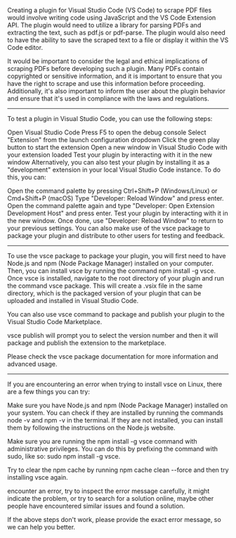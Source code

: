 Creating a plugin for Visual Studio Code (VS Code) to scrape PDF files would involve writing code using JavaScript and the VS Code Extension API. The plugin would need to utilize a library for parsing PDFs and extracting the text, such as pdf.js or pdf-parse. The plugin would also need to have the ability to save the scraped text to a file or display it within the VS Code editor.

It would be important to consider the legal and ethical implications of scraping PDFs before developing such a plugin. Many PDFs contain copyrighted or sensitive information, and it is important to ensure that you have the right to scrape and use this information before proceeding. Additionally, it's also important to inform the user about the plugin behavior and ensure that it's used in compliance with the laws and regulations.



---------------------------------------------

To test a plugin in Visual Studio Code, you can use the following steps:

Open Visual Studio Code
Press F5 to open the debug console
Select "Extension" from the launch configuration dropdown
Click the green play button to start the extension
Open a new window in Visual Studio Code with your extension loaded
Test your plugin by interacting with it in the new window
Alternatively, you can also test your plugin by installing it as a "development" extension in your local Visual Studio Code instance. To do this, you can:

Open the command palette by pressing Ctrl+Shift+P (Windows/Linux) or Cmd+Shift+P (macOS)
Type "Developer: Reload Window" and press enter.
Open the command palette again and type "Developer: Open Extension Development Host" and press enter.
Test your plugin by interacting with it in the new window.
Once done, use "Developer: Reload Window" to return to your previous settings.
You can also make use of the vsce package to package your plugin and distribute to other users for testing and feedback.

-----------------------------------------------------

To use the vsce package to package your plugin, you will first need to have Node.js and npm (Node Package Manager) installed on your computer. Then, you can install vsce by running the command npm install -g vsce. Once vsce is installed, navigate to the root directory of your plugin and run the command vsce package. This will create a .vsix file in the same directory, which is the packaged version of your plugin that can be uploaded and installed in Visual Studio Code.

You can also use vsce command to package and publish your plugin to the Visual Studio Code Marketplace.

vsce publish will prompt you to select the version number and then it will package and publish the extension to the marketplace.

Please check the vsce package documentation for more information and advanced usage.

------------------------------------------
If you are encountering an error when trying to install vsce on Linux, there are a few things you can try:

Make sure you have Node.js and npm (Node Package Manager) installed on your system. You can check if they are installed by running the commands node -v and npm -v in the terminal. If they are not installed, you can install them by following the instructions on the Node.js website.

Make sure you are running the npm install -g vsce command with administrative privileges. You can do this by prefixing the command with sudo, like so: sudo npm install -g vsce.

Try to clear the npm cache by running npm cache clean --force and then try installing vsce again.

encounter an error, try to inspect the error message carefully, it might indicate the problem, or try to search for a solution online, maybe other people have encountered similar issues and found a solution.

If the above steps don't work, please provide the exact error message, so we can help you better.






